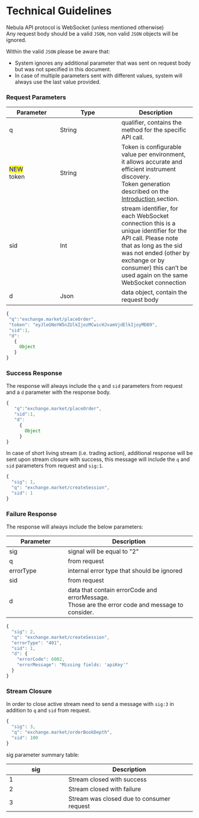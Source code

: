 # Technical Guidelines

Nebula API protocol is WebSocket (unless mentioned otherwise) \
Any request body should be a valid `JSON`, non valid `JSON` objects will be ignored.

Within the valid `JSON` please be aware that:

* System ignores any additional parameter that was sent on request body but was not specified in this document.
* In case of multiple parameters sent with different values, system will always use the last value provided.

### **Request Parameters**

<table><thead><tr><th width="121.4">Parameter</th><th width="150">Type</th><th>Description</th></tr></thead><tbody><tr><td>q</td><td>String</td><td>qualifier, contains the method for the specific API call.</td></tr><tr><td><mark style="color:blue;">NEW</mark><br>token</td><td>String</td><td>Token is configurable value per environment, it allows accurate and efficient instrument discovery. <br>Token generation described on the <a href="./">Introduction </a>section.</td></tr><tr><td>sid</td><td>Int</td><td>stream identifier, for each WebSocket connection this is a unique identifier for the API call. Please note that as long as the sid was not ended (other by exchange or by consumer) this can’t be used again on the same WebSocket connection</td></tr><tr><td>d</td><td>Json</td><td>data object, contain the request body</td></tr></tbody></table>

```javascript
{ 
 "q":"exchange.market/placeOrder", 
 "token": "eyJleGNoYW5nZUlkIjozMCwicHJvamVjdElkIjoyMDB9",
 "sid":1, 
 "d": 
   { 
     Object
   } 
}
```

### **Success Response**

The response will always include the `q` and `sid` parameters from request and a `d` parameter with the response body.

```javascript
{ 
   "q":"exchange.market/placeOrder", 
   "sid":1, 
   "d": 
     { 
       Object
     } 
}
```

In case of short living stream (i.e. trading action), additional response will be sent upon stream closure with success, this message will include the `q` and `sid` parameters from request and `sig:1`.

```javascript
{
  "sig": 1,
  "q": "exchange.market/createSession",
  "sid": 1
}
```

### **Failure Response**

The response will always include the below parameters:

<table><thead><tr><th width="150">Parameter</th><th width="355">Description</th></tr></thead><tbody><tr><td>sig</td><td>signal will be equal to "2"</td></tr><tr><td>q</td><td>from request</td></tr><tr><td>errorType</td><td>internal error type that should be ignored</td></tr><tr><td>sid</td><td>from request</td></tr><tr><td>d</td><td>data that contain errorCode and errorMessage. <br>Those are the error code and message to consider.</td></tr></tbody></table>

```javascript
{
  "sig": 2,
  "q": "exchange.market/createSession",
  "errorType": "401",
  "sid": 1,
  "d": {
    "errorCode": 6002,
    "errorMessage": "Missing fields: 'apiKey'"
  }
}
```

### **Stream Closure**

In order to close active stream need to send a message with `sig:3` in addition to `q` and `sid` from request.

```javascript
{
  "sig": 3,
  "q": "exchange.market/orderBookDepth",
  "sid": 100
}
```

sig parameter summary table:

<table><thead><tr><th width="150">sig</th><th width="338.8571428571429">Description</th></tr></thead><tbody><tr><td>1</td><td>Stream closed with success</td></tr><tr><td>2</td><td>Stream closed with failure</td></tr><tr><td>3</td><td>Stream was closed due to consumer request</td></tr></tbody></table>

